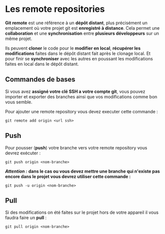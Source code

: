 
# Les remote repositories

**Git remote** est une référence à un **dépôt distant**, plus précisément un emplacement où votre projet git est **enregistré à distance**. Cela permet une **collaboration** et une **synchronisation** entre **plusieurs développeurs** sur un même projet.

Ils peuvent **cloner** le code pour le **modifier en local**, **récupérer les modifications** faites dans le dépôt distant fait après le clonage local. Et pour finir se **synchroniser** avec les autres en poussant les modifications faites en local dans le dépôt distant.

## Commandes de bases

Si vous avez **assigné votre clé SSH a votre compte git**, vous pouvez importer et exporter des branches ainsi que vos modifications comme bon vous semble.

Pour ajouter une remote repository vous devez executer cette commande :
```git
git remote add origin <url ssh>
```

## Push
Pour pousser (**push**) votre branche vers votre remote repository vous devrez exécuter :
```git
git push origin <nom-branche>
```


***Attention :*** **dans le cas ou vous devez mettre une branche qui n'existe pas encore dans le projet vous devrez utiliser cette commande :**
```git
git push -u origin <nom-branche>
```

## Pull
Si des modifications on été faites sur le projet hors de votre appareil il vous faudra faire un **pull** :
```git
git pull origin <nom-branche>
```

